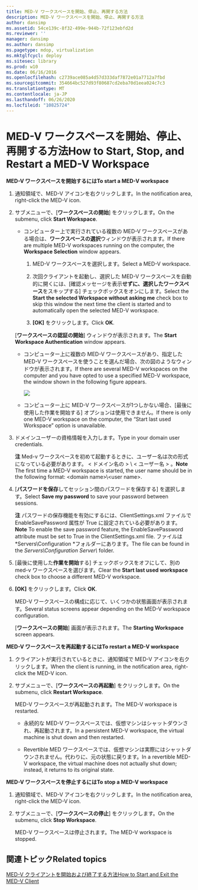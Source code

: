 ```yaml
---
title: MED-V ワークスペースを開始、停止、再開する方法
description: MED-V ワークスペースを開始、停止、再開する方法
author: dansimp
ms.assetid: 54ce139c-8f32-499e-944b-72f123ebfd2d
ms.reviewer: ''
manager: dansimp
ms.author: dansimp
ms.pagetype: mdop, virtualization
ms.mktglfcycl: deploy
ms.sitesec: library
ms.prod: w10
ms.date: 06/16/2016
ms.openlocfilehash: c2739ace085a4d57d333daf7872e01a7712a7fbd
ms.sourcegitcommit: 354664bc527d93f80687cd2eba70d1eea024c7c3
ms.translationtype: MT
ms.contentlocale: ja-JP
ms.lasthandoff: 06/26/2020
ms.locfileid: "10825724"
---
```

# <span data-ttu-id="e5848-103">MED-V ワークスペースを開始、停止、再開する方法</span><span class="sxs-lookup"><span data-stu-id="e5848-103">How to Start, Stop, and Restart a MED-V Workspace</span></span>


**<span data-ttu-id="e5848-104">MED-V ワークスペースを開始するには</span><span class="sxs-lookup"><span data-stu-id="e5848-104">To start a MED-V workspace</span></span>**

1.  <span data-ttu-id="e5848-105">通知領域で、MED-V アイコンを右クリックします。</span><span class="sxs-lookup"><span data-stu-id="e5848-105">In the notification area, right-click the MED-V icon.</span></span>

2.  <span data-ttu-id="e5848-106">サブメニューで、[**ワークスペースの開始**] をクリックします。</span><span class="sxs-lookup"><span data-stu-id="e5848-106">On the submenu, click **Start Workspace**.</span></span>

    -   <span data-ttu-id="e5848-107">コンピューター上で実行されている複数の MED-V ワークスペースがある場合は、**ワークスペースの選択**ウィンドウが表示されます。</span><span class="sxs-lookup"><span data-stu-id="e5848-107">If there are multiple MED-V workspaces running on the computer, the **Workspace Selection** window appears.</span></span>

        1.  <span data-ttu-id="e5848-108">MED-V ワークスペースを選択します。</span><span class="sxs-lookup"><span data-stu-id="e5848-108">Select a MED-V workspace.</span></span>

        2.  <span data-ttu-id="e5848-109">次回クライアントを起動し、選択した MED-V ワークスペースを自動的に開くには、[確認メッセージを表示**せずに、選択したワークスペース**をスキップする] チェックボックスをオンにします。</span><span class="sxs-lookup"><span data-stu-id="e5848-109">Select the **Start the selected Workspace without asking me** check box to skip this window the next time the client is started and to automatically open the selected MED-V workspace.</span></span>

        3.  <span data-ttu-id="e5848-110">**[OK]** をクリックします。</span><span class="sxs-lookup"><span data-stu-id="e5848-110">Click **OK**.</span></span>

    <span data-ttu-id="e5848-111">[**ワークスペースの認証の開始**] ウィンドウが表示されます。</span><span class="sxs-lookup"><span data-stu-id="e5848-111">The **Start Workspace Authentication** window appears.</span></span>

    -   <span data-ttu-id="e5848-112">コンピューター上に複数の MED-V ワークスペースがあり、指定した MED-V ワークスペースを使うことを選んだ場合、次の図のようなウィンドウが表示されます。</span><span class="sxs-lookup"><span data-stu-id="e5848-112">If there are several MED-V workspaces on the computer and you have opted to use a specified MED-V workspace, the window shown in the following figure appears.</span></span>

        ![](images/medv-logon.gif)

    -   <span data-ttu-id="e5848-113">コンピューター上に MED-V ワークスペースが1つしかない場合、[最後に使用した作業を開始する] オプションは使用できません。</span><span class="sxs-lookup"><span data-stu-id="e5848-113">If there is only one MED-V workspace on the computer, the “Start last used Workspace” option is unavailable.</span></span>

3.  <span data-ttu-id="e5848-114">ドメインユーザーの資格情報を入力します。</span><span class="sxs-lookup"><span data-stu-id="e5848-114">Type in your domain user credentials.</span></span>

    <span data-ttu-id="e5848-115">**注** Med-v ワークスペースを初めて起動するときに、ユーザー名は次の形式になっている必要があります。 &lt; ドメイン名の &gt; \\ &lt; ユーザー名 &gt; 。</span><span class="sxs-lookup"><span data-stu-id="e5848-115">**Note** The first time a MED-V workspace is started, the user name should be in the following format: &lt;domain name&gt;\\&lt;user name&gt;.</span></span>

     

4.  <span data-ttu-id="e5848-116">[**パスワードを保存**してセッション間のパスワードを保存する] を選択します。</span><span class="sxs-lookup"><span data-stu-id="e5848-116">Select **Save my password** to save your password between sessions.</span></span>

    <span data-ttu-id="e5848-117">**注** パスワードの保存機能を有効にするには、ClientSettings.xml ファイルで EnableSavePassword 属性が True に設定されている必要があります。</span><span class="sxs-lookup"><span data-stu-id="e5848-117">**Note** To enable the save password feature, the EnableSavePassword attribute must be set to True in the ClientSettings.xml file.</span></span> <span data-ttu-id="e5848-118">ファイルは\*Servers\\Configuration \*フォルダーにあります。</span><span class="sxs-lookup"><span data-stu-id="e5848-118">The file can be found in the *Servers\\Configuration Server\\* folder.</span></span>

     

5.  <span data-ttu-id="e5848-119">[最後に使用した**作業を開始**する] チェックボックスをオフにして、別の med-v ワークスペースを選びます。</span><span class="sxs-lookup"><span data-stu-id="e5848-119">Clear the **Start last used workspace** check box to choose a different MED-V workspace.</span></span>

6.  <span data-ttu-id="e5848-120">**[OK]** をクリックします。</span><span class="sxs-lookup"><span data-stu-id="e5848-120">Click **OK**.</span></span>

    <span data-ttu-id="e5848-121">MED-V ワークスペースの構成に応じて、いくつかの状態画面が表示されます。</span><span class="sxs-lookup"><span data-stu-id="e5848-121">Several status screens appear depending on the MED-V workspace configuration.</span></span>

    <span data-ttu-id="e5848-122">[**ワークスペースの開始**] 画面が表示されます。</span><span class="sxs-lookup"><span data-stu-id="e5848-122">The **Starting Workspace** screen appears.</span></span>

**<span data-ttu-id="e5848-123">MED-V ワークスペースを再起動するには</span><span class="sxs-lookup"><span data-stu-id="e5848-123">To restart a MED-V workspace</span></span>**

1.  <span data-ttu-id="e5848-124">クライアントが実行されているときに、通知領域で MED-V アイコンを右クリックします。</span><span class="sxs-lookup"><span data-stu-id="e5848-124">When the client is running, in the notification area, right-click the MED-V icon.</span></span>

2.  <span data-ttu-id="e5848-125">サブメニューで、[**ワークスペースの再起動**] をクリックします。</span><span class="sxs-lookup"><span data-stu-id="e5848-125">On the submenu, click **Restart Workspace**.</span></span>

    <span data-ttu-id="e5848-126">MED-V ワークスペースが再起動されます。</span><span class="sxs-lookup"><span data-stu-id="e5848-126">The MED-V workspace is restarted.</span></span>

    -   <span data-ttu-id="e5848-127">永続的な MED-V ワークスペースでは、仮想マシンはシャットダウンされ、再起動されます。</span><span class="sxs-lookup"><span data-stu-id="e5848-127">In a persistent MED-V workspace, the virtual machine is shut down and then restarted.</span></span>

    -   <span data-ttu-id="e5848-128">Revertible MED ワークスペースでは、仮想マシンは実際にはシャットダウンされません。代わりに、元の状態に戻ります。</span><span class="sxs-lookup"><span data-stu-id="e5848-128">In a revertible MED-V workspace, the virtual machine does not actually shut down; instead, it returns to its original state.</span></span>

**<span data-ttu-id="e5848-129">MED-V ワークスペースを停止するには</span><span class="sxs-lookup"><span data-stu-id="e5848-129">To stop a MED-V workspace</span></span>**

1.  <span data-ttu-id="e5848-130">通知領域で、MED-V アイコンを右クリックします。</span><span class="sxs-lookup"><span data-stu-id="e5848-130">In the notification area, right-click the MED-V icon.</span></span>

2.  <span data-ttu-id="e5848-131">サブメニューで、[**ワークスペースの停止**] をクリックします。</span><span class="sxs-lookup"><span data-stu-id="e5848-131">On the submenu, click **Stop Workspace**.</span></span>

    <span data-ttu-id="e5848-132">MED-V ワークスペースは停止されます。</span><span class="sxs-lookup"><span data-stu-id="e5848-132">The MED-V workspace is stopped.</span></span>

## <span data-ttu-id="e5848-133">関連トピック</span><span class="sxs-lookup"><span data-stu-id="e5848-133">Related topics</span></span>


[<span data-ttu-id="e5848-134">MED-V クライアントを開始および終了する方法</span><span class="sxs-lookup"><span data-stu-id="e5848-134">How to Start and Exit the MED-V Client</span></span>](how-to-start-and-exit-the-med-v-client.md)

 

 





